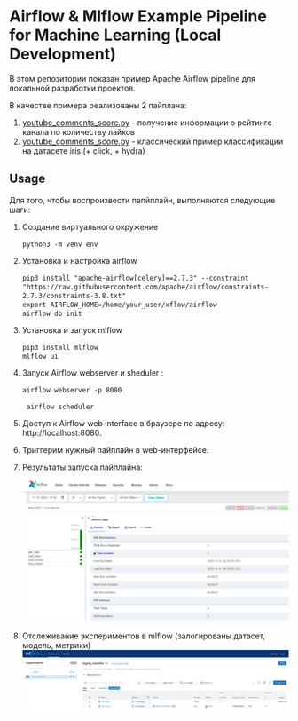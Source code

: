  
# Airflow & Mlflow Example Pipeline for Machine Learning (Local Development)

В этом репозитории показан пример Apache Airflow pipeline для локальной разработки проектов.

В качестве примера реализованы 2 пайплана:
1. [youtube_comments_score.py](airflow%2Fdags%2Fyoutube_comments_score.py) - получение информации о рейтинге канала по количеству лайков
2. [youtube_comments_score.py](airflow%2Fdags%2Fyoutube_comments_score.py) - классический пример классификации на датасете iris (+ click, + hydra)

## Usage
Для того, чтобы воспроизвести папйплайн, выполняются следующие шаги:

1. Создание виртуального окружение

   ```
   python3 -m venv env
   ```

2. Установка и настройка airflow

   ```
   pip3 install "apache-airflow[celery]==2.7.3" --constraint "https://raw.githubusercontent.com/apache/airflow/constraints-2.7.3/constraints-3.8.txt"
   export AIRFLOW_HOME=/home/your_user/xflow/airflow
   airflow db init
   ```

3. Установка и запуск mlflow

   ```
   pip3 install mlflow
   mlflow ui
   ```

4. Запуск Airflow webserver и sheduler :

    ```
    airflow webserver -p 8080
    ```
   
   ```
    airflow scheduler
   ```

5. Доступ к Airflow web interface в браузере по адресу: http://localhost:8080.

6. Триггерим нужный пайплайн в web-интерфейсе.

7. Результаты запуска пайплайна:

   ![image](images/airflow2.png)

8. Отслеживание экспериментов в mlflow (залогированы датасет, модель, метрики)
   ![image](images/mlflow2.png)


